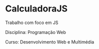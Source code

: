 # CalculadoraJS
Trabalho com foco em JS

Disciplina: Programação Web

Curso: Desenvolvimento Web e Multimédia
